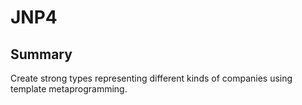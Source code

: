 JNP4
===
Summary
---
Create strong types representing different kinds of companies using template metaprogramming.